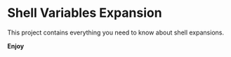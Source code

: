 # Shell Variables Expansion

This project contains everything you need to know about shell expansions.

**Enjoy**
